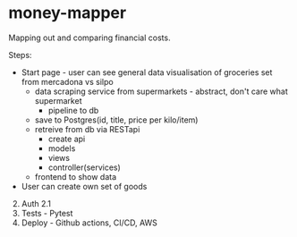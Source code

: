 # money-mapper
Mapping out and comparing financial costs.

Steps:
- Start page - user can see general data visualisation of groceries set from mercadona vs silpo
    - data scraping service from supermarkets - abstract, don't care what supermarket
        - pipeline to db
    - save to Postgres(id, title, price per kilo/item)
    - retreive from db via RESTapi
        - create api
        - models
        - views
        - controller(services)
    - frontend to show data
- User can create own set of goods








2. Auth
2.1 
3. Tests - Pytest
4. Deploy - Github actions, CI/CD, AWS